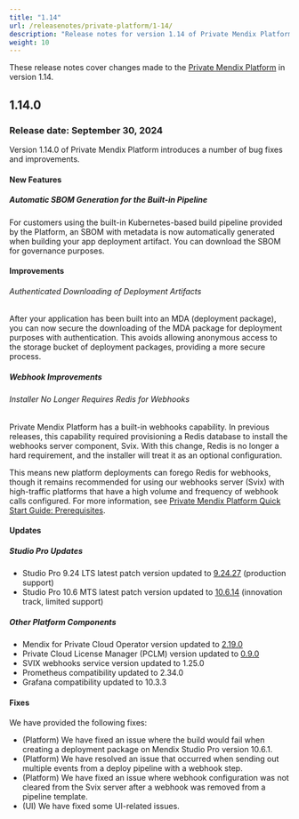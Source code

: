```yaml
---
title: "1.14"
url: /releasenotes/private-platform/1-14/
description: "Release notes for version 1.14 of Private Mendix Platform"
weight: 10
---
```


These release notes cover changes made to the [Private Mendix Platform](/private-mendix-platform/) in version 1.14.

## 1.14.0

### Release date: September 30, 2024

Version 1.14.0 of Private Mendix Platform introduces a number of bug fixes and improvements.

#### New Features

##### Automatic SBOM Generation for the Built-in Pipeline

For customers using the built-in Kubernetes-based build pipeline provided by the Platform, an SBOM with metadata is now automatically generated when building your app deployment artifact. You can download the SBOM for governance purposes.

#### Improvements

###### Authenticated Downloading of Deployment Artifacts

After your application has been built into an MDA (deployment package), you can now secure the downloading of the MDA package for deployment purposes with authentication. This avoids allowing anonymous access to the storage bucket of deployment packages, providing a more secure process.

##### Webhook Improvements

###### Installer No Longer Requires Redis for Webhooks

Private Mendix Platform has a built-in webhooks capability. In previous releases, this capability required provisioning a Redis database to install the webhooks server component, Svix. With this change, Redis is no longer a hard requirement, and the installer will treat it as an optional configuration. 

This means new platform deployments can forego Redis for webhooks, though it remains recommended for using our webhooks server (Svix) with high-traffic platforms that have a high volume and frequency of webhook calls configured. For more information, see [Private Mendix Platform Quick Start Guide: Prerequisites](/private-mendix-platform/quickstart/#prerequisites).

#### Updates

##### Studio Pro Updates

* Studio Pro 9.24 LTS latest patch version updated to [9.24.27](/releasenotes/studio-pro/9.24/#92427) (production support)
* Studio Pro 10.6 MTS latest patch version updated to [10.6.14](/releasenotes/studio-pro/10.6/#10614) (innovation track, limited support)

##### Other Platform Components

* Mendix for Private Cloud Operator version updated to [2.19.0](/releasenotes/developer-portal/mendix-for-private-cloud/#september-13th-2024)
* Private Cloud License Manager (PCLM) version updated to [0.9.0](/releasenotes/developer-portal/mendix-for-private-cloud/#september-13th-2024)
* SVIX webhooks service version updated to 1.25.0
* Prometheus compatibility updated to 2.34.0
* Grafana compatibility updated to 10.3.3

#### Fixes

We have provided the following fixes:

* (Platform) We have fixed an issue where the build would fail when creating a deployment package on Mendix Studio Pro version 10.6.1.
* (Platform) We have resolved an issue that occurred when sending out multiple events from a deploy pipeline with a webhook step.
* (Platform) We have fixed an issue where webhook configuration was not cleared from the Svix server after a webhook was removed from a pipeline template.
* (UI) We have fixed some UI-related issues.
